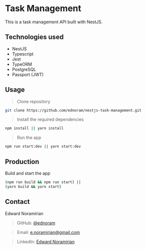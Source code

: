 # Task Management

This is a task management API built with NestJS.

## Technologies used
- NestJS
- Typescript
- Jest
- TypeORM
- PostgreSQL
- Passport (JWT)


## Usage

> Clone repository

```bash
git clone https://github.com/ednoram/nestjs-task-management.git
```

> Install the required dependencies

```bash
npm install || yarn install
```

> Run the app
```bash
npm run start:dev || yarn start:dev
```

## Production

Build and start the app
```bash
(npm run build && npm run start) ||
(yarn build && yarn start)
```

## Contact

Edward Noramirian

> GitHub: [@ednoram](https://github.com/ednoram)

> Email: <e.noramirian@gmail.com>

> LinkedIn: [Edward Noramirian](https://www.linkedin.com/in/edward-noramirian)
